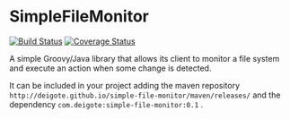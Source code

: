 SimpleFileMonitor
=================

[![Build Status](https://travis-ci.org/deigote/SimpleFileMonitor.svg?branch=master)](https://travis-ci.org/deigote/SimpleFileMonitor)
[![Coverage Status](https://coveralls.io/repos/deigote/SimpleFileMonitor/badge.png?branch=master)](https://coveralls.io/r/deigote/SimpleFileMonitor?branch=master)

A simple Groovy/Java library that allows its client to monitor a file system and execute an action when some change is detected.

It can be included in your project adding the maven repository ```http://deigote.github.io/simple-file-monitor/maven/releases/``` and the dependency ```com.deigote:simple-file-monitor:0.1``` .

